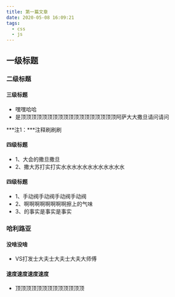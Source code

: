 ```yaml
---
title: 第一篇文章
date: 2020-05-08 16:09:21
tags: 
  - css 
  - js
---
```


## 一级标题

### 二级标题

#### 三级标题

- 嘿嘿哈哈
- 是顶顶顶顶顶顶顶顶顶顶顶顶顶顶顶顶顶顶阿萨大大撒旦请问请问

***注1：***注释刷刷刷

<!-- more -->

#### 四级标题

- 1、大会的撒旦撒旦
- 2、撒大苏打实打实水水水水水水水水水水水水

#### 四级标题

- 1、手动阀手动阀手动阀手动阀
- 2、啊啊啊啊啊啊啊啊擦上的气味
- 3、的事实是事实是事实

### 哈利路亚

#### 没啥没啥

- VS打发士大夫士大夫士大夫大师傅

#### 速度速度速度速度

- 顶顶顶顶顶顶顶顶顶顶顶顶顶

